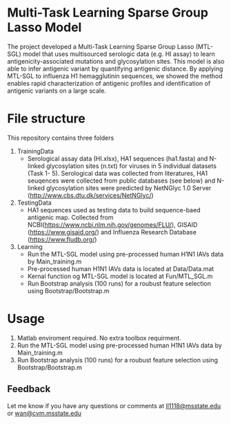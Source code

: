 # Multi-Task Learning Sparse Group Lasso Model
The project developed a Multi-Task Learning Sparse Group Lasso (MTL-SGL) model that uses multisourced serologic data (e.g. HI assay) to learn antigenicity-associated mutations and glycosylation sites. This model is also able to infer antigenic variant by quantifying antigenic distance. By applying MTL-SGL to influenza H1 hemagglutinin sequences, we showed the method enables rapid characterization of antigenic profiles and identification of antigenic variants on a large scale. 

# File structure
This repository contains three folders
1. TrainingData
    - Serological assay data (HI.xlsx), HA1 sequences (ha1.fasta) and N-linked glycosylation sites (n.txt) for viruses in 5 individual datasets (Task 1- 5). Serological data was collected from literatures, HA1 seuqences were collected from public databases (see below) and N-linked glycosylation sites were predicted by NetNGlyc 1.0 Server (http://www.cbs.dtu.dk/services/NetNGlyc/)
2. TestingData
    - HA1 sequences used as testing data to build sequence-baed antigenic map. Collected from NCBI(https://www.ncbi.nlm.nih.gov/genomes/FLU/), GISAID (https://www.gisaid.org/) and Influenza Research Database (https://www.fludb.org/)
3. Learning
    - Run the MTL-SGL model using pre-processed human H1N1 IAVs data by Main_training.m
    - Pre-processed human H1N1 IAVs data is located at Data/Data.mat
    - Kernal function og MTL-SGL model is located at Fun/MTL_SGL.m
    - Run Bootstrap analysis (100 runs) for a roubust feature selection using Bootstrap/Bootstrap.m 
# Usage  
1. Matlab enviroment required. No extra toolbox requirment. 
2. Run the MTL-SGL model using pre-processed human H1N1 IAVs data by Main_training.m
3. Run Bootstrap analysis (100 runs) for a roubust feature selection using Bootstrap/Bootstrap.m 

## Feedback
Let me know if you have any questions or comments at ll1118@msstate.edu or wan@cvm.msstate.edu
